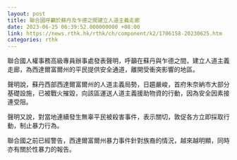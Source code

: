 ```yaml
---
layout: post
title: 聯合國呼籲於蘇丹及乍德之間建立人道主義走廊
date: 2023-06-25 06:39:52.000000000 +08:00
link: https://news.rthk.hk/rthk/ch/component/k2/1706158-20230625.htm
categories: rthk
---
```


聯合國人權事務高級專員辦事處發表聲明，呼籲在蘇丹與乍德之間，建立人道主義走廊，為西達爾富爾州的平民提供安全通道，離開受衝突影響的地區。

聲明說，蘇丹西部西達爾富爾州的人道主義局勢，日趨嚴峻，首府朱奈納市大部分基礎設施，已被戰火摧毀，向該區運送人道主義援助物資的行動，因為安全因素接連受阻。

聲明又說，對當地連續發生無辜平民被殺害事件，表示關切，敦促各方立即採取行動，制止暴力行為。

聯合國之前已經警告，西達爾富爾州暴力事件針對族裔的情況，越來越明顯，同時亦有關於性暴力的報告。
